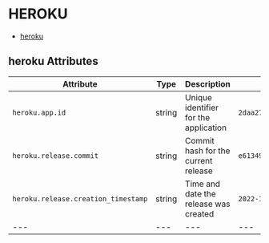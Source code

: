 
<!--- Hugo front matter used to generate the website version of this page:
--->

# HEROKU

- [heroku](#heroku)


## heroku Attributes

| Attribute  | Type | Description  | Examples  | Stability |
|---|---|---|---|---|
| `heroku.app.id` | string | Unique identifier for the application  | `2daa2797-e42b-4624-9322-ec3f968df4da` | ![Experimental](https://img.shields.io/badge/-experimental-blue) |
| `heroku.release.commit` | string | Commit hash for the current release  | `e6134959463efd8966b20e75b913cafe3f5ec` | ![Experimental](https://img.shields.io/badge/-experimental-blue) |
| `heroku.release.creation_timestamp` | string | Time and date the release was created  | `2022-10-23T18:00:42Z` | ![Experimental](https://img.shields.io/badge/-experimental-blue) |
|---|---|---|---|---|


